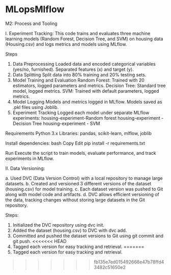 # MLopsMlflow
M2: Process and Tooling

I.	Experiment Tracking:
This code trains and evaluates three machine learning models (Random Forest, Decision Tree, and SVM) on housing data (Housing.csv) and logs metrics and models using MLflow.

Steps
1. Data Preprocessing
Loaded data and encoded categorical variables (yes/no, furnished).
Separated features (x) and target (y).
2. Data Splitting
Split data into 80% training and 20% testing sets.
3. Model Training and Evaluation
Random Forest: Trained with 20 estimators, logged parameters and metrics.
Decision Tree: Standard tree model, logged metrics.
SVM: Trained with default parameters, logged metrics.
4. Model Logging
Models and metrics logged in MLflow.
Models saved as .pkl files using Joblib.
5. Experiment Tracking
Logged each model under separate MLflow experiments:
housing-experiment-Random forest
housing-experiment - Decision Tree
housing-experiment - SVM

Requirements
Python 3.x
Libraries: pandas, scikit-learn, mlflow, joblib

Install dependencies:
bash
Copy
Edit
pip install -r requirements.txt

Run
Execute the script to train models, evaluate performance, and track experiments in MLflow.

II.	Data Versioning:

a. Used DVC (Data Version Control) with a local repository to manage large datasets.
b. Created and versioned 3 different versions of the dataset (housing.csv) for model training.
c. Each dataset version was pushed to Git along with model code and artifacts.
d. DVC allows efficient versioning of the data, tracking changes without storing large datasets in the Git repository.

Steps:
1. Initialized the DVC repository using dvc init.
2. Added the dataset (housing.csv) to DVC with dvc add.
3. Committed and pushed the dataset versions to Git using git commit and git push.
<<<<<<< HEAD
4. Tagged each version for easy tracking and retrieval.
=======
4. Tagged each version for easy tracking and retrieval.
>>>>>>> fb135e7ed015492668e47b78ffd43482c51650e2
